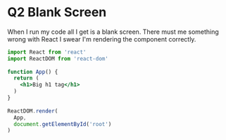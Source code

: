 # Q2 Blank Screen

When I run my code all I get is a blank screen. There must me something wrong with React I swear I'm rendering the component correctly.

```jsx
import React from 'react' 
import ReactDOM from 'react-dom' 
 
function App() { 
  return ( 
    <h1>Big h1 tag</h1> 
  ) 
} 
 
ReactDOM.render( 
  App, 
  document.getElementById('root') 
) 
```

